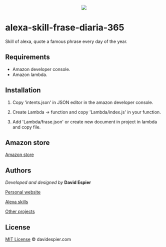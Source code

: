 <p align="center">
  <img src="https://images-na.ssl-images-amazon.com/images/I/71l0PleYNyL.png">
</p>


# alexa-skill-frase-diaria-365

Skill of alexa, quote a famous phrase every day of the year.

## Requirements

- Amazon developer console.
- Amazon lambda.

## Installation

1. Copy 'intents.json' in JSON editor in the amazon developer console.

2. Create Lambda -> function and copy 'Lambda/index.js' in your function.

3. Add 'Lambda/frase.json' or create new document in project in lambda and copy file.


## Amazon store

[Amazon store](https://www.amazon.es/davidespier-com-Frase-diaria-365-d%C3%ADas/dp/B07WYXW9GZ)


## Authors

 *Developed and designed by*  **David Espier**


[Personal website](https://davidespier.com)

[Alexa skills](https://www.amazon.es/s?k=davidespier&i=alexa-skills)
        
[Other projects](https://github.com/davidespier?tab=repositories)


## License


[MIT License](https://choosealicense.com/licenses/mit/) © davidespier.com
